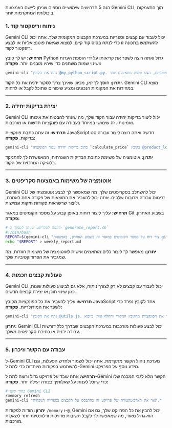 הנה 5 תרחישים שימושיים נוספים שניתן ליישם באמצעות Gemini CLI, תוך התעמקות ביכולותיו המתקדמות יותר.

### 1. **ניתוח וריפקטור קוד**

Gemini CLI יכול לעבוד עם קבצים וספריות במערכת הקבצים המקומית שלך. אתה יכול להשתמש בתכונה זו כדי לנתח בסיס קוד קיים, למצוא שגיאות פוטנציאליות או לבצע ריפקטור לקוד.

**תרחיש:** יש לך קובץ Python גדול ואתה רוצה לשפר את קריאותו על ידי הוספת הערות ושינוי שמות משתנים כדי שיהיו מובנים יותר.
**פקודה:**

```bash
gemini-cli "נתח את הקובץ @my_python_script.py. הוסף הערות לכל פונקציה ומשתנה. אם שמות המשתנים אינם אינפורמטיביים, הצע שמות מתאימים יותר."
```

**יתרון:** חוסך לך זמן, מכיוון שאינך צריך לסקור ידנית את כל הקוד. Gemini CLI מוצא במהירות את המקומות הנכונים ומציע שיפורים שתוכל לקבל או לדחות.

-----

### 2. **יצירת בדיקות יחידה**

Gemini CLI יכול ליצור בדיקות יחידה עבור הקוד שלך, מה שעוזר להבטיח את איכותו ואמינותו. זה שימושי במיוחד בעבודה עם פונקציות חדשות או מורכבות.

**תרחיש:** זה עתה כתבת פונקציית JavaScript חדשה ואתה רוצה ליצור עבורה סט בדיקות.
**פקודה:**

```bash
gemini-cli "כתוב בדיקות יחידה עבור הפונקציה `calculate_price` בקובץ @product_logic.js. הבדיקות צריכות לכסות תרחישים שונים, כולל מקרי קצה."
```

**יתרון:** אוטומציה של משימת כתיבת הבדיקות השגרתית, המאפשרת לך להתמקד בלוגיקה המרכזית של הקוד.

-----

### 3. **אוטומציה של משימות באמצעות סקריפטים**

Gemini CLI יכול להשתלב בסקריפטים שלך, מה שמאפשר לך לבצע אוטומציה של זרימות עבודה מרובות שלבים. אתה יכול להעביר את התוצאות של פקודה אחת לאחרת, וליצור שרשראות פקודות חזקות וגמישות.

**תרחיש:** עליך ליצור דוחות באופן קבוע על מספר הקומיטים במאגר Git בשבוע האחרון.
**פקודה:**

```bash
# דוגמה לסקריפט שניתן לשמור כ-`generate_report.sh`
#!/bin/bash
REPORT=$(gemini-cli "צור דוח על מספר הקומיטים במאגר זה בשבוע האחרון, באמצעות git log. הדוח צריך להיות בפורמט רשימה עם תבליטים.")
echo "$REPORT" > weekly_report.md
```

**יתרון:** מאפשר לך ליצור כלים מותאמים אישית לאוטומציה של משימות חוזרות, מה שמגביר את הפרודוקטיביות שלך.

-----

### 4. **פעולות קבצים חכמות**

Gemini CLI יכול לעבוד עם קבצים לא רק לצורך ניתוח, אלא גם לביצוע פעולות שונות, כגון שינוי תוכן או יצירת קבצים חדשים.

**תרחיש:** עליך להעביר את כל הפונקציות מקובץ JavaScript אחד לקובץ נפרד כדי לשפר את המודולריות.
**פקודה:**

```bash
gemini-cli "נתח את הקובץ @utils.js. העבר כל פונקציה לקובץ נפרד, וקרא לו בשם הפונקציה. הסר את הפונקציות מהקובץ המקורי והחלף אותן בייבוא."
```

**יתרון:** Gemini CLI יכול לבצע פעולות מורכבות במערכת הקבצים שבדרך כלל דורשות עבודה ידנית או כתיבת סקריפטים משלך.

-----

### 5. **עבודה עם הקשר וזיכרון**

ל-Gemini CLI מערכת ניהול הקשר מתקדמת. אתה יכול לשמור ולחדש הפעלות, וגם להשתמש בפקודות מיוחדות כדי לתת ל-Gemini מידע נוסף על הפרויקט.

**תרחיש:** אתה עובד על פרויקט גדול ורוצה לתת ל-Gemini הקשר מלא לגבי המבנה שלו כדי שיוכל לענות על שאלותיך בצורה יעילה יותר.
**פקודה:**

```bash
# בתוך סשן Gemini CLI
/memory refresh
gemini-cli "תאר את הארכיטקטורה של פרויקט זה בהתבסס על הקבצים בספרייה הנוכחית."
```

**יתרון:** הודות לפקודות `/memory` ו-`@`, Gemini יכול להבין את כל הפרויקט שלך, גם אם הוא גדול מאוד, מה שמאפשר לך לקבל תשובות מדויקות ורלוונטיות יותר לשאלות מורכבות.